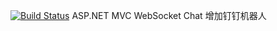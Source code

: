 [![Build Status](https://lp900219.visualstudio.com/MSMQPro/_apis/build/status/pinzi.WebSocketChat?branchName=master)](https://lp900219.visualstudio.com/MSMQPro/_build/latest?definitionId=3&branchName=master)
ASP.NET MVC WebSocket Chat
增加钉钉机器人

